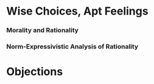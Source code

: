 # Wise Choices, Apt Feelings

### Morality and Rationality

### Norm-Expressivistic Analysis of Rationality



# Objections